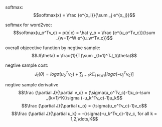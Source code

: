 softmax: $$softmax(x) = \frac {e^{x_i}}{\sum _j e^{x_j}}$$


softmax for word2vec:
$$softmax(u_o^Tv_c) = p(o|c) = \hat y_o = \frac {e^{u_o^Tv_c}}{\sum _{w=1}^W e^{u_w^Tv_c}}$$

overall objeective function by negtive sample:
$$J(\theta) = \frac{1}{T}\sum _{t=1}^TJ_t(\theta)$$

negtive sample cost:
$$J_t(\theta) =log \sigma(u_o^Tv_c)+\sum_{i=1}{k}\mathbb{E}_{j~P(w)}[log\sigma(-u_j^Tv_c)]$$

negtive sample derivative
$$\frac {\partial J}{\partial v_c} = (\sigma(u_o^Tv_c)-1)u_o-\sum _{k=1}^K(\sigma (-u_k^Tv_c)-1)u_k$$
$$\frac {\partial J}{\partial u_o} = (\sigma(u_o^Tv_c)-1)v_c$$
$$\frac {\partial J}{\partial u_k} = -(\sigma(-u_k^Tv_c)-1)v_c, for all k = 1,2,\dots,K$$
